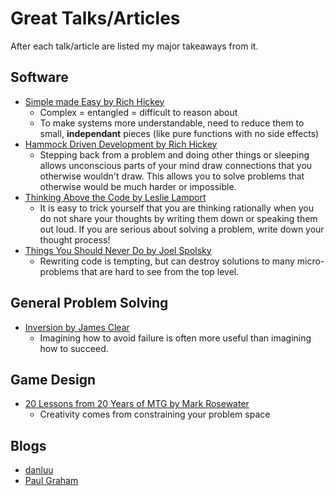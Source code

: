 # Great Talks/Articles

After each talk/article are listed my major takeaways from it.

## Software

- [Simple made Easy by Rich Hickey](https://www.infoq.com/presentations/Simple-Made-Easy/)
  - Complex = entangled = difficult to reason about
  - To make systems more understandable, need to reduce them to small,
    **independant** pieces (like pure functions with no side effects)
- [Hammock Driven Development by Rich Hickey](https://www.youtube.com/watch?v=f84n5oFoZBc)
  - Stepping back from a problem and doing other things or sleeping allows
    unconscious parts of your mind draw connections that you otherwise wouldn't
    draw.  This allows you to solve problems that otherwise would be much harder
    or impossible.
- [Thinking Above the Code by Leslie Lamport](https://www.youtube.com/watch?v=-4Yp3j_jk8Q)
  - It is easy to trick yourself that you are thinking rationally when you do
    not share your thoughts by writing them down or speaking them out loud.  If
    you are serious about solving a problem, write down your thought process!
- [Things You Should Never Do by Joel Spolsky](https://www.joelonsoftware.com/2000/04/06/things-you-should-never-do-part-i/)
  - Rewriting code is tempting, but can destroy solutions to many
    micro-problems that are hard to see from the top level.

## General Problem Solving

- [Inversion by James Clear](https://jamesclear.com/inversion)
  - Imagining how to avoid failure is often more useful than imagining how to
    succeed.

## Game Design

- [20 Lessons from 20 Years of MTG by Mark Rosewater](https://www.youtube.com/watch?v=QHHg99hwQGY)
  - Creativity comes from constraining your problem space

## Blogs

- [danluu](http://danluu.com)
- [Paul Graham](http://www.paulgraham.com/articles.html)
